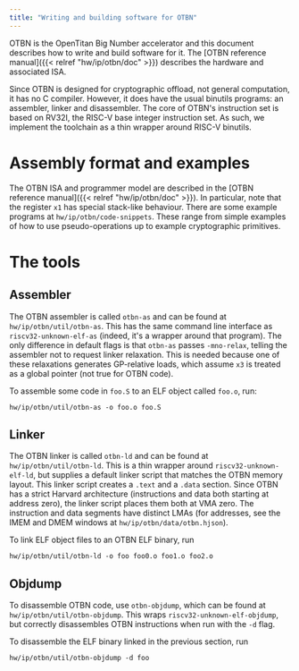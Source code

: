 ```yaml
---
title: "Writing and building software for OTBN"
---
```


OTBN is the OpenTitan Big Number accelerator and this document describes how to write and build software for it.
The [OTBN reference manual]({{< relref "hw/ip/otbn/doc" >}}) describes the hardware and associated ISA.

Since OTBN is designed for cryptographic offload, not general computation, it has no C compiler.
However, it does have the usual binutils programs: an assembler, linker and disassembler.
The core of OTBN's instruction set is based on RV32I, the RISC-V base integer instruction set.
As such, we implement the toolchain as a thin wrapper around RISC-V binutils.

# Assembly format and examples

The OTBN ISA and programmer model are described in the [OTBN reference manual]({{< relref "hw/ip/otbn/doc" >}}).
In particular, note that the register `x1` has special stack-like behaviour.
There are some example programs at `hw/ip/otbn/code-snippets`.
These range from simple examples of how to use pseudo-operations up to example cryptographic primitives.

# The tools

## Assembler

The OTBN assembler is called `otbn-as` and can be found at `hw/ip/otbn/util/otbn-as`.
This has the same command line interface as `riscv32-unknown-elf-as` (indeed, it's a wrapper around that program).
The only difference in default flags is that `otbn-as` passes `-mno-relax`, telling the assembler not to request linker relaxation.
This is needed because one of these relaxations generates GP-relative loads, which assume `x3` is treated as a global pointer (not true for OTBN code).

To assemble some code in `foo.S` to an ELF object called `foo.o`, run:
```shell
hw/ip/otbn/util/otbn-as -o foo.o foo.S
```

## Linker

The OTBN linker is called `otbn-ld` and can be found at `hw/ip/otbn/util/otbn-ld`.
This is a thin wrapper around `riscv32-unknown-elf-ld`, but supplies a default linker script that matches the OTBN memory layout.
This linker script creates a `.text` and a `.data` section.
Since OTBN has a strict Harvard architecture (instructions and data both starting at address zero), the linker script places them both at VMA zero.
The instruction and data segments have distinct LMAs (for addresses, see the IMEM and DMEM windows at `hw/ip/otbn/data/otbn.hjson`).

To link ELF object files to an OTBN ELF binary, run
```shell
hw/ip/otbn/util/otbn-ld -o foo foo0.o foo1.o foo2.o
```

## Objdump

To disassemble OTBN code, use `otbn-objdump`, which can be found at `hw/ip/otbn/util/otbn-objdump`.
This wraps `riscv32-unknown-elf-objdump`, but correctly disassembles OTBN instructions when run with the `-d` flag.

To disassemble the ELF binary linked in the previous section, run
```shell
hw/ip/otbn/util/otbn-objdump -d foo
```
